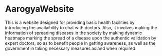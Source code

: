 # AarogyaWebsite

This is a website designed for providing basic health facilities by introducing the availaibility to chat with doctors. Also, it involves making the information of spreading diseases in the society by making dynamic heatmaps marking the spread of a disease upon the authentic validation by expert doctors, so as to benefit people in getting awareness, as well as the government in taking necessary measures as and when required.
